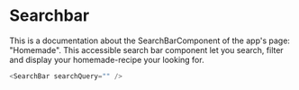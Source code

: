 # Searchbar

This is a documentation about the SearchBarComponent of the app's page: "Homemade". This accessible search bar component let you search, filter and display your homemade-recipe your looking for.

```js
<SearchBar searchQuery="" />
```
